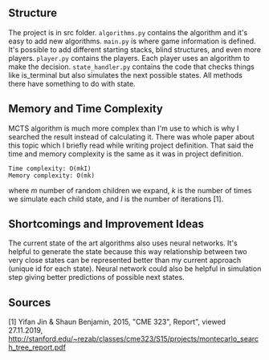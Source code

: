## Structure
The project is in src folder. ```algorithms.py``` contains the algorithm and it's easy to add new algorithms. ```main.py``` is where game information is defined. It's possible to add different starting stacks, blind structures, and even more players. ```player.py``` contains the players. Each player uses an algorithm to make the decision. ```state_handler.py``` contains the code that checks things like is_terminal but also simulates the next possible states. All methods there have something to do with state.

## Memory and Time Complexity
MCTS algorithm is much more complex than I'm use to which is why I searched the result instead of calculating it. There was whole paper about this topic which I briefly read while writing project definition. That said the time and memory complexity is the same as it was in project definition.
```
Time complexity: O(mkI)
Memory complexity: O(mk)
```
where *m* number of random children we expand, *k* is the number of times we simulate each child state, and *I* is the number of iterations [1].


## Shortcomings and Improvement Ideas
The current state of the art algorithms also uses neural networks. It's helpful to generate the state because this way relationship between two very close states can be represented better than my current approach (unique id for each state). Neural network could also be helpful in simulation step giving better predictions of possible next states.


## Sources
[1] Yifan Jin & Shaun Benjamin, 2015, "CME 323", Report", viewed 27.11.2019, http://stanford.edu/~rezab/classes/cme323/S15/projects/montecarlo_search_tree_report.pdf
